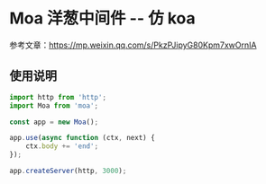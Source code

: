 # Moa 洋葱中间件 -- 仿 koa

参考文章：https://mp.weixin.qq.com/s/PkzPJipyG80Kpm7xwOrnIA

## 使用说明

```javascript
import http from 'http';
import Moa from 'moa';

const app = new Moa();

app.use(async function (ctx, next) {
    ctx.body += 'end';
});

app.createServer(http, 3000);
```